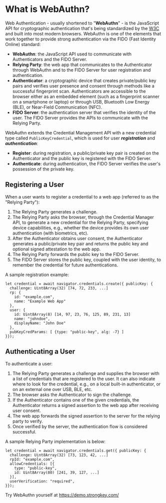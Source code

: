 # What is WebAuthn?
Web Authentication - usually shortened to "**WebAuthn**" - is the JavaScript API for cryptographic authentication that's being standardized by the [W3C](https://www.w3.org/TR/webauthn/) and built into most modern browsers. WebAuthn is one of the elements that work together to provide strong authentication via the FIDO (Fast Identity Online) standard:
- **WebAuthn**: the JavaScript API used to communicate with Authenticators and the FIDO Server.
- **Relying Party**: the web app that communicates to the Authenticator through WebAuthn and to the FIDO Server for user registration and authentication.
- **Authenticator**: a cryptographic device that creates private/public key pairs and verifies user presence and consent through methods like a successful fingerprint scan. Authenticators are accessible to the browser either as an embedded element (such as a fingerprint scanner on a smartphone or laptop) or through USB, Bluetooth Low Energy (BLE), or Near-Field Communication (NFC).
- **FIDO Server**: the authentication server that verifies the identity of the user. The FIDO Server provides the APIs to communicate with the Relying Party.

WebAuthn extends the Credential Management API with a new credential type called `PublicKeyCredential`, which is used for user ***registration*** and ***authentication***:

- **Register**: during registration, a public/private key pair is created on the Authenticator and the public key is registered with the FIDO Server.
- **Authenticate**: during authentication, the FIDO Server verifies the user's possession of the private key.

## Registering a User
When a user wants to register a credential to a web app (referred to as the "Relying Party"):
1. The Relying Party generates a challenge.
2. The Relying Party asks the browser, through the Credential Manager API, to generate a new credential for the Relying Party, specifying device capabilities, e.g., whether the device provides its own user authentication (with biometrics, etc).
3. After the Authenticator obtains user consent, the Authenticator generates a public/private key pair and returns the public key and optional signed attestation to the web app.
4. The Relying Party forwards the public key to the FIDO Server.
5. The FIDO Server stores the public key, coupled with the user identity, to remember the credential for future authentications.

A sample registration example: 
```
let credential = await navigator.credentials.create({ publicKey: {
  challenge: Uint8Array(32) [74, 72, 233, ...]
  rp: {
    id: "example.com",
    name: "Example Web App"
  },
  user: {
    id: Uint8Array(8) [14, 97, 23, 76, 125, 89, 231, 13]
    name: "johndoe",
    displayName: "John Doe"
  },
  pubKeyCredParams: [ {type: "public-key", alg: -7} ]
}});
```

## Authenticating a User
To authenticate a user:
1. The Relying Party generates a challenge and supplies the browser with a list of credentials that are registered to the user. It can also indicate where to look for the credential, e.g., on a local built-in authenticator, or on an external one over USB, BLE, etc.
2. The browser asks the Authenticator to sign the challenge.
3. If the Authenticator contains one of the given credentials, the Authenticator returns a signed assertion to the web app after receiving user consent.
4. The web app forwards the signed assertion to the server for the relying party to verify.
5. Once verified by the server, the authentication flow is considered successful.

A sample Relying Party implementation is below: 
```
let credential = await navigator.credentials.get({ publicKey: {
  challenge: Uint8Array(32) [73, 123, 42, ...]
  rpId: "example.com",
  allowCredentials: [{
    type: "public-key",
    id: Uint8Array(80) [241, 39, 127, ...]
  }],
  userVerification: "required",
}});
```
Try WebAuthn yourself at https://demo.strongkey.com/
